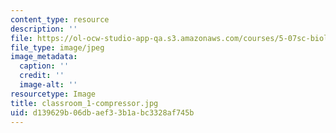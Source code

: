 ```yaml
---
content_type: resource
description: ''
file: https://ol-ocw-studio-app-qa.s3.amazonaws.com/courses/5-07sc-biological-chemistry-i-fall-2013/d139629b06dbaef33b1abc3328af745b_classroom_1-compressor.jpg
file_type: image/jpeg
image_metadata:
  caption: ''
  credit: ''
  image-alt: ''
resourcetype: Image
title: classroom_1-compressor.jpg
uid: d139629b-06db-aef3-3b1a-bc3328af745b
---
```

